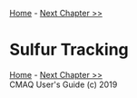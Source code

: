 
<!-- BEGIN COMMENT -->

[Home](README.md) - [Next Chapter >>](CMAQ_UG_ch10_WRF-CMAQ.md)

<!-- END COMMENT -->

# Sulfur Tracking

<!-- BEGIN COMMENT -->

[Home](README.md) - [Next Chapter >>](CMAQ_UG_ch10_WRF-CMAQ.md)<br>
CMAQ User's Guide (c) 2019<br>

<!-- END COMMENT -->
